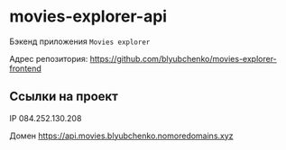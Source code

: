 # movies-explorer-api

Бэкенд приложения `Movies explorer`
  

Адрес репозитория: https://github.com/blyubchenko/movies-explorer-frontend

## Ссылки на проект

IP 084.252.130.208


Домен https://api.movies.blyubchenko.nomoredomains.xyz
